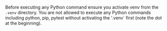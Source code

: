 Before executing any Python command ensure you activate venv from the `.venv` directory.
You are not allowed to execute any Python commands including python, pip, pytest without activating the '.venv` first (note the dot at the beginning).

